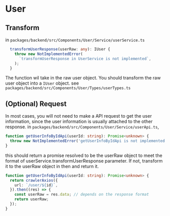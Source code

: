 # User

## Transform

in `packages/backend/src/Components/User/Service/userService.ts`

```typescript
  transformUserResponse(userRaw: any): IUser {
    throw new NotImplementedError(
      `transformUserResponse in UserService is not implemented`,
    );
  }
```

The function wil take in the raw user object. You should transform the raw user object into a `IUser` object. see `packages/backend/src/Components/User/Types/userTypes.ts`

## (Optional) Request

In most cases, you will not need to make a API request to get the user information, since the user information is usually attached to the other response.
in `packages/backend/src/Components/User/Service/userApi.ts`,

```typescript
function getUserInfoByIdApi(userId: string): Promise<unknown> {
  throw new NotImplementedError('getUserInfoByIdApi is not implemented');
}
```

this should return a promise resolved to be the userRaw object to meet the format of userService.transformUserResponse parameter.
If not, transform it to the userRaw object in then and return it.

```typescript
function getUserInfoByIdApi(userId: string): Promise<unknown> {
  return crawlerAxios({
    url: `/user/${id}`,
  }).then((res) => {
    const userRaw = res.data; // depends on the response format
    return userRaw;
  });
}
```
